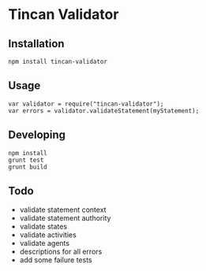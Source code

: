 # Tincan Validator

## Installation
```
npm install tincan-validator
```

## Usage
```
var validator = require("tincan-validator");
var errors = validator.validateStatement(myStatement);
```

## Developing
```
npm install
grunt test
grunt build
```

## Todo
- validate statement context
- validate statement authority
- validate states
- validate activities
- validate agents
- descriptions for all errors
- add some failure tests